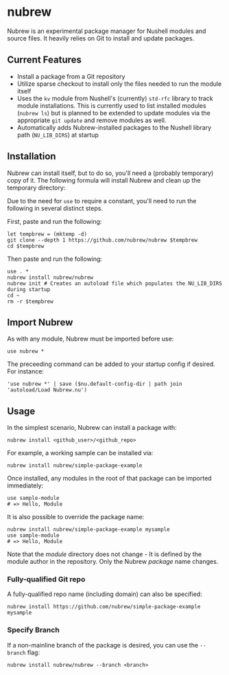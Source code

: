 # nubrew

Nubrew is an experimental package manager for Nushell modules and source files. It heavily relies on Git to install and update packages.

## Current Features

- Install a package from a Git repository
- Utilize sparse checkout to install only the files needed to run the module itself
- Uses the `kv` module from Nushell's (currently) `std-rfc` library to track module installations. This is currently used to list installed modules (`nubrew ls`)
  but is planned to be extended to update modules via the appropriate `git update` and remove modules as well.
- Automatically adds Nubrew-installed packages to the Nushell library path (`NU_LIB_DIRS`) at startup

## Installation

Nubrew can install itself, but to do so, you'll need a (probably temporary) copy of it. The following formula will install Nubrew and clean up the temporary directory:

Due to the need for `use` to require a constant, you'll need to run the following in several distinct steps.

First, paste and run the following:

```nushell
let tempbrew = (mktemp -d)
git clone --depth 1 https://github.com/nubrew/nubrew $tempbrew
cd $tempbrew
```

Then paste and run the following:

```nushell
use . *
nubrew install nubrew/nubrew
nubrew init # Creates an autoload file which populates the NU_LIB_DIRS during startup
cd ~
rm -r $tempbrew
```

## Import Nubrew

As with any module, Nubrew must be imported before use:

```nushell
use nubrew *
```

The preceeding command can be added to your startup config if desired. For instance:

```nushell
'use nubrew *' | save ($nu.default-config-dir | path join 'autoload/Load Nubrew.nu')
```

## Usage

In the simplest scenario, Nubrew can install a package with:

```nushell
nubrew install <github_user>/<github_repo>
```

For example, a working sample can be installed via:

```nushell
nubrew install nubrew/simple-package-example
```

Once installed, any modules in the root of that package can be imported immediately:

```nushell
use sample-module
# => Hello, Module
```

It is also possible to override the package name:

```nushell
nubrew install nubrew/simple-package-example mysample
use sample-module
# => Hello, Module
```

Note that the *module* directory does not change - It is defined by the module author in the repository. Only the Nubrew *package* name changes.

### Fully-qualified Git repo

A fully-qualified repo name (including domain) can also be specified:

```nushell
nubrew install https://github.com/nubrew/simple-package-example mysample
```

### Specify Branch

If a non-mainline branch of the package is desired, you can use the `--branch` flag:

```nushell
nubrew install nubrew/nubrew --branch <branch>
```







